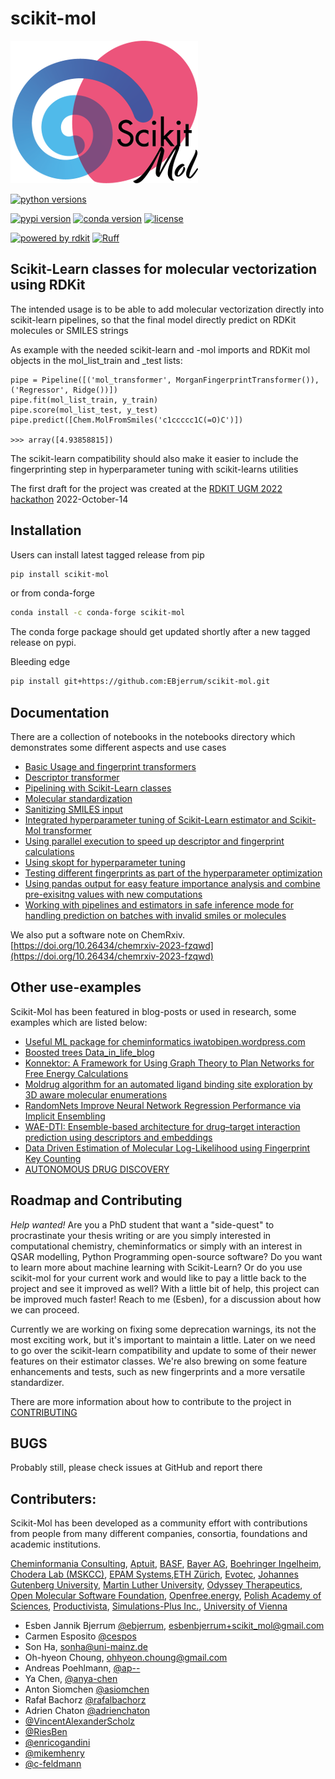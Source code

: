# scikit-mol

<picture>
  <source media="(prefers-color-scheme: dark)" srcset="https://github.com/EBjerrum/scikit-mol/blob/30c74b3648c0087bdb1b659bc67ba757d7498e9a/ressources/logo/ScikitMol_Logo_DarkBG_300px.png?raw=true">
  <source media="(prefers-color-scheme: light)" srcset="https://github.com/EBjerrum/scikit-mol/blob/30c74b3648c0087bdb1b659bc67ba757d7498e9a/ressources/logo/ScikitMol_Logo_LightBG_300px.png?raw=true">
  <img src="https://github.com/EBjerrum/scikit-mol/blob/30c74b3648c0087bdb1b659bc67ba757d7498e9a/ressources/logo/ScikitMol_Logo_LightBG_300px.png?raw=true" alt="Fancy logo">
</picture>

[![python versions](https://shields.io/badge/python-3.9%20%7C%203.10%20%7C%203.11%20%7C%203.12%20%7C%203.13-blue)]()

[![pypi version](https://img.shields.io/pypi/v/scikit-mol.svg)](https://pypi.org/project/scikit-mol/)
[![conda version](https://img.shields.io/conda/vn/conda-forge/scikit-mol.svg)](https://anaconda.org/conda-forge/scikit-mol)
[![license](https://img.shields.io/pypi/l/scikit-mol)](#)

[![powered by rdkit](https://img.shields.io/badge/Powered%20by-RDKit-3838ff.svg?logo=data:image/png;base64,iVBORw0KGgoAAAANSUhEUgAAABAAAAAQBAMAAADt3eJSAAAABGdBTUEAALGPC/xhBQAAACBjSFJNAAB6JgAAgIQAAPoAAACA6AAAdTAAAOpgAAA6mAAAF3CculE8AAAAFVBMVEXc3NwUFP8UPP9kZP+MjP+0tP////9ZXZotAAAAAXRSTlMAQObYZgAAAAFiS0dEBmFmuH0AAAAHdElNRQfmAwsPGi+MyC9RAAAAQElEQVQI12NgQABGQUEBMENISUkRLKBsbGwEEhIyBgJFsICLC0iIUdnExcUZwnANQWfApKCK4doRBsKtQFgKAQC5Ww1JEHSEkAAAACV0RVh0ZGF0ZTpjcmVhdGUAMjAyMi0wMy0xMVQxNToyNjo0NyswMDowMDzr2J4AAAAldEVYdGRhdGU6bW9kaWZ5ADIwMjItMDMtMTFUMTU6MjY6NDcrMDA6MDBNtmAiAAAAAElFTkSuQmCC)](https://www.rdkit.org/)
[![Ruff](https://img.shields.io/endpoint?url=https://raw.githubusercontent.com/astral-sh/ruff/main/assets/badge/v2.json)](https://github.com/astral-sh/ruff)

## Scikit-Learn classes for molecular vectorization using RDKit

The intended usage is to be able to add molecular vectorization directly into scikit-learn pipelines, so that the final model directly predict on RDKit molecules or SMILES strings

As example with the needed scikit-learn and -mol imports and RDKit mol objects in the mol_list_train and \_test lists:

    pipe = Pipeline([('mol_transformer', MorganFingerprintTransformer()), ('Regressor', Ridge())])
    pipe.fit(mol_list_train, y_train)
    pipe.score(mol_list_test, y_test)
    pipe.predict([Chem.MolFromSmiles('c1ccccc1C(=O)C')])

    >>> array([4.93858815])

The scikit-learn compatibility should also make it easier to include the fingerprinting step in hyperparameter tuning with scikit-learns utilities

The first draft for the project was created at the [RDKIT UGM 2022 hackathon](https://github.com/rdkit/UGM_2022) 2022-October-14

## Installation

Users can install latest tagged release from pip

```sh
pip install scikit-mol
```

or from conda-forge

```sh
conda install -c conda-forge scikit-mol
```
The conda forge package should get updated shortly after a new tagged release on pypi.

Bleeding edge

```sh
pip install git+https://github.com:EBjerrum/scikit-mol.git
```
## Documentation

There are a collection of notebooks in the notebooks directory which demonstrates some different aspects and use cases

- [Basic Usage and fingerprint transformers](https://github.com/EBjerrum/scikit-mol/tree/main/notebooks/01_basic_usage.ipynb)
- [Descriptor transformer](https://github.com/EBjerrum/scikit-mol/tree/main/notebooks/02_descriptor_transformer.ipynb)
- [Pipelining with Scikit-Learn classes](https://github.com/EBjerrum/scikit-mol/tree/main/notebooks/03_example_pipeline.ipynb)
- [Molecular standardization](https://github.com/EBjerrum/scikit-mol/tree/main/notebooks/04_standardizer.ipynb)
- [Sanitizing SMILES input](https://github.com/EBjerrum/scikit-mol/tree/main/notebooks/05_smiles_sanitaztion.ipynb)
- [Integrated hyperparameter tuning of Scikit-Learn estimator and Scikit-Mol transformer](https://github.com/EBjerrum/scikit-mol/tree/main/notebooks/06_hyperparameter_tuning.ipynb)
- [Using parallel execution to speed up descriptor and fingerprint calculations](https://github.com/EBjerrum/scikit-mol/tree/main/notebooks/07_parallel_transforms.ipynb)
- [Using skopt for hyperparameter tuning](https://github.com/EBjerrum/scikit-mol/tree/main/notebooks/08_external_library_skopt.ipynb)
- [Testing different fingerprints as part of the hyperparameter optimization](https://github.com/EBjerrum/scikit-mol/blob/main/notebooks/09_Combinatorial_Method_Usage_with_FingerPrint_Transformers.ipynb)
- [Using pandas output for easy feature importance analysis and combine pre-exisitng values with new computations](https://github.com/EBjerrum/scikit-mol/blob/main/notebooks/10_pipeline_pandas_output.ipynb)
- [Working with pipelines and estimators in safe inference mode for handling prediction on batches with invalid smiles or molecules](https://github.com/EBjerrum/scikit-mol/blob/main/notebooks/11_safe_inference.ipynb)

We also put a software note on ChemRxiv. [https://doi.org/10.26434/chemrxiv-2023-fzqwd](https://doi.org/10.26434/chemrxiv-2023-fzqwd)

## Other use-examples

Scikit-Mol has been featured in blog-posts or used in research, some examples which are listed below:

- [Useful ML package for cheminformatics iwatobipen.wordpress.com](https://iwatobipen.wordpress.com/2023/11/12/useful-ml-package-for-cheminformatics-rdkit-cheminformatics-ml/)
- [Boosted trees Data_in_life_blog](https://jhylin.github.io/Data_in_life_blog/posts/19_ML2-3_Boosted_trees/1_adaboost_xgb.html)
- [Konnektor: A Framework for Using Graph Theory to Plan Networks for Free Energy Calculations](https://pubs.acs.org/doi/abs/10.1021/acs.jcim.4c01710)
- [Moldrug algorithm for an automated ligand binding site exploration by 3D aware molecular enumerations](https://chemrxiv.org/engage/chemrxiv/article-details/67688633fa469535b97c1b73)
- [RandomNets Improve Neural Network Regression Performance via Implicit Ensembling](https://chemrxiv.org/engage/chemrxiv/article-details/67656cfa81d2151a02603f48)
- [WAE-DTI: Ensemble-based architecture for drug–target interaction prediction using descriptors and embeddings](https://www.sciencedirect.com/science/article/pii/S2352914824001618)
- [Data Driven Estimation of Molecular Log-Likelihood using Fingerprint Key Counting](https://chemrxiv.org/engage/chemrxiv/article-details/661402ee21291e5d1d646651)
- [AUTONOMOUS DRUG DISCOVERY](https://www.proquest.com/openview/3e830e36bc618f263905a99e787c66c6/1?pq-origsite=gscholar&cbl=18750&diss=y)

## Roadmap and Contributing

_Help wanted!_ Are you a PhD student that want a "side-quest" to procrastinate your thesis writing or are you simply interested in computational chemistry, cheminformatics or simply with an interest in QSAR modelling, Python Programming open-source software? Do you want to learn more about machine learning with Scikit-Learn? Or do you use scikit-mol for your current work and would like to pay a little back to the project and see it improved as well?
With a little bit of help, this project can be improved much faster! Reach to me (Esben), for a discussion about how we can proceed.

Currently we are working on fixing some deprecation warnings, its not the most exciting work, but it's important to maintain a little. Later on we need to go over the scikit-learn compatibility and update to some of their newer features on their estimator classes. We're also brewing on some feature enhancements and tests, such as new fingerprints and a more versatile standardizer.

There are more information about how to contribute to the project in [CONTRIBUTING](CONTRIBUTING.md)

## BUGS

Probably still, please check issues at GitHub and report there

## Contributers:

Scikit-Mol has been developed as a community effort with contributions from people from many different companies, consortia, foundations and academic institutions.

[Cheminformania Consulting](https://www.cheminformania.com), [Aptuit](https://www.linkedin.com/company/aptuit/), [BASF](https://www.basf.com), [Bayer AG](https://www.bayer.com), [Boehringer Ingelheim](https://www.boehringer-ingelheim.com/), [Chodera Lab (MSKCC)](https://www.choderalab.org/), [EPAM Systems](https://www.epam.com/),[ETH Zürich](https://ethz.ch/en.html), [Evotec](https://www.evotec.com/), [Johannes Gutenberg University](https://www.uni-mainz.de/en/), [Martin Luther University](https://www.uni-halle.de/?lang=en), [Odyssey Therapeutics](https://odysseytx.com/), [Open Molecular Software Foundation](https://omsf.io/), [Openfree.energy](https://openfree.energy/), [Polish Academy of Sciences](https://pasific.pan.pl/polish-academy-of-sciences/), [Productivista](https://www.productivista.com), [Simulations-Plus Inc.](https://www.simulations-plus.com/), [University of Vienna](https://www.univie.ac.at/en/)

- Esben Jannik Bjerrum [@ebjerrum](https://github.com/ebjerrum), esbenbjerrum+scikit_mol@gmail.com
- Carmen Esposito [@cespos](https://github.com/cespos)
- Son Ha, sonha@uni-mainz.de
- Oh-hyeon Choung, ohhyeon.choung@gmail.com
- Andreas Poehlmann, [@ap--](https://github.com/ap--)
- Ya Chen, [@anya-chen](https://github.com/anya-chen)
- Anton Siomchen [@asiomchen](https://github.com/asiomchen)
- Rafał Bachorz [@rafalbachorz](https://github.com/rafalbachorz)
- Adrien Chaton [@adrienchaton](https://github.com/adrienchaton)
- [@VincentAlexanderScholz](https://github.com/VincentAlexanderScholz)
- [@RiesBen](https://github.com/RiesBen)
- [@enricogandini](https://github.com/enricogandini)
- [@mikemhenry](https://github.com/mikemhenry)
- [@c-feldmann](https://github.com/c-feldmann)
